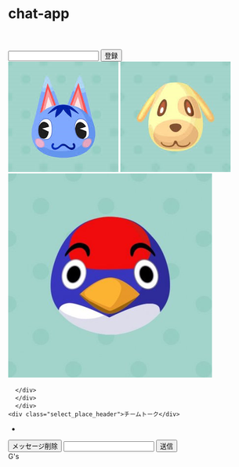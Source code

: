 # chat-app
<!DOCTYPE html>
<html>

<head>
  <meta charset="utf-8">
  <meta name="viewport" content="width=device-width">
  <link rel="stylesheet" href="css/sample.css">
  <title>Chat Bot</title>
</head>

<body>

  <!-- <label class="open" for="pop-up"></label>
  <input type="checkbox" class="pop-up">
  <div class="overlay" >
    <div class="window">
      <label class="close" for="pop-up">閉じる</label>
      <h3>まずは登録から！</h3>
      <p>左上のウインドウに名前を入れて、好きなアイコンを選んで登録ボタン！</p> 
  </div>
  </div> -->

  <header class="title"></header>
  <div class="header">
    <div class="chat_place_header">
      <div class="register">
        <div class="select_icon">
          <div class="register_area">
            <input class="register_input">
            <button class="register_button">登録</button>
          </div>
          <div class="icon_list">
            <img src="img/buke.png" class="imgs buke" data-img="0">
            <img src="img/caram.png" class="imgs caram" data-img="1">
            <img src="img/tuku.jpg" class="imgs tuku" data-img="2">
          </div>
            
      </div>
      </div>     
      </div>
    <div class="select_place_header">チームトーク</div>
  </div>
  <main>
    <div class="main_space">
      <section class="select_place">
        <ul class="log">
          <li class="title1">
          </li>
        </ul>
      </section>
      <section class="chat_place">
      </section>
    </div>
    <div class="input_send">
      <button class="remove_button">メッセージ削除</button>
      <input type="text" class="chat_box">
      <button class="send_button">送信</button>
    </div>
  </main>
  <footer>G's</footer>


  <script src="https://ajax.googleapis.com/ajax/libs/jquery/3.4.1/jquery.js"></script>

  <script type="module">
    // Import the functions you need from the SDKs you need
    import { initializeApp } from "https://www.gstatic.com/firebasejs/9.15.0/firebase-app.js";
    // TODO: Add SDKs for Firebase products that you want to use
    // https://firebase.google.com/docs/web/setup#available-libraries
    import { getDatabase, ref, push, set, onChildAdded, remove, onChildRemoved }
        from "https://cdnjs.cloudflare.com/ajax/libs/firebase/9.15.0/firebase-database.js";
      // Your web app's Firebase configuration
    const firebaseConfig = {
      apiKey: "AIzaSyCst4LHbVker6hGR82Vo63AkRwAHgRLr7s",
      authDomain: "fir-demo-906ea.firebaseapp.com",
      projectId: "fir-demo-906ea",
      storageBucket: "fir-demo-906ea.appspot.com",
      messagingSenderId: "988360461323",
      appId: "1:988360461323:web:8b9b0bf8c789f56ccd0b0e"
    };
    // Initialize Firebase
    const app = initializeApp(firebaseConfig);
    const db = getDatabase(app);//Real Time DBに接続
    const dbRef = ref(db, "chat");//Realtime DB内のチャットを使う指示



//アイコンを変更する
let d = 0;
let img =["buke.png","caram.png","tuku.jpg"];
$(".imgs").on("click",function(){
 d = $(this).attr("data-img");
console.log(d);
})

// //送信ボタンが押されたら...Fire DBに保存→ベース
//     $(".send_button").on("click", function (data) {
//       //登録名/文字を一緒に保存
//       const msg = {
//             uname: $(".register_input").val(),
//             text: $(".chat_box").val(),
//             icon:d
//         }
//         //push と setを使ってFire DBに保存する
//         const newPostRef = push(dbRef);
//         set(newPostRef,msg);
//         $(".chat_box").val("");
//       })

//トライ
$(".send_button").on("click", function (data) {
      //登録名/文字を一緒に保存
       const msg = {
            uname: $(".register_input").val(),
            text: $(".chat_box").val(),
            icon:d
        }
        const newPostRef = push(dbRef);
        set(newPostRef,msg);
        $(".chat_box").val("");
      })
//////////////////////////////////////////////////////////
// if(window.performance){
//   if(performance.navigation.type===1){
//     $(".window").slideUp();
//   }
// }

///////////ポップアップができたら消す
alert("まずは左上に名前を入れて、好きなアイコンを選んで登録から！次にメッセージを送ってみてください。");


//登録があればそのまま使用、なければ登録のポップアップ
if(localStorage.key("1")!=""){
  $(".register_input").val(localStorage.key("1"));
};

//登録ボタンが押されたら...localstrageに保存
let num_register = 1;
    $(".register_button").on("click", function (data) {
          const register_text =  $(".register_input").val()
        if(num_register<2 && localStorage.length<2){
          localStorage.setItem(register_text,num_register);
        num_register += 1;
        }
    });
//登録時に参加者に名前を入れる
    // $(".register_button").on("click",function(){
    //   const text = $(".register_input").val();
    //   console.log(text);
    //   $(".select_place").append(`<li class="title1"><p>${text}</p></li>`);
    // });

////////////////////////////////////////////////
//候補②
// onChildAdded(dbRef,function(data){
//        const username = $(".register_input").val();
//        const msg = data.val();
//         const msg_length = msg.uname.length;
//         //ユニークキーを取得する
//     for(let key in msg.uname){
//         const key = data.key;
//       if(msg.uname==username){
//         const key = data.key;
//         console.log("true");
//         const h = `<div class="icon_space"><image src="img/icon.png" class="icon"></image><div class="talk_content"><p class="message_content">${msg.text}</p><p class="name">${msg.uname}</p></div></div>`;
//         $(".chat_place").append(h);
//       }
//       else{
//         const h = `<div class="icon_space"><image src="img/icon.png" class="icon"></image><div class="talk_content"><p class="message_content">${msg.text}</p><p class="name">${msg.uname}</p></div></div>`;
//         $(".chat_place").append(h);
//       }
//       }
  //   }
  // )
////////////////////////////////////////////////


//トークを登録名によって変更する
    onChildAdded(dbRef,function(data){
        const msg = data.val();
        const v = data.val();
        //ユニークキーを取得する
        const key = data.key;;
        const username = localStorage.key("1");
        //以下の分岐を登録した名称にする↓
        if(msg.uname==username){
        let o = img[v.icon];
        let k = ("img/" + o); 
        console.log(k)
        const h = `<div class="icon_space"><img src="${k}" class="icon"><div class="talk_content"><p class="message_content">${msg.text}</p><p class="name">${msg.uname}</p></div></div>`;
        $(".chat_place").append(h);
        }else{
        let o = img[v.icon];
        let k = ("img/" + o); 
        console.log(k)
          const h = `<div class="icon_you"><img src="${k}" class="icon_your_img"><div class="talk_content_you"><p class="name_you">${msg.uname}</p><p class="message_content_you">${msg.text}</p></div></div>`;
        $(".chat_place").append(h);
        }
        //参加者を表示する///////////////////////////////////////////////////////////////////////////////////////        
        

        $(".select_place").append(`<li class="title1"><p>チャット：${msg.uname}</p></li>`);
        //最下部までスクロール
        $(".chat_place")[0].scrollTop = $(".chat_place")[0].scrollHeight;
      });



/////////////////////////////////////////////////////////////////
// //参加者の配列を取得する


//////////////////////////////////////////////////////////////

 //enterキーが押されたら送信する
    $(".chat_box").on("keydown",function(e){
        //keyCodeでボタンを確認できる
        // console.log(e.keyCode);//enterは13
        if(e.keyCode==13){
            const msg = {
            uname: $(".register_input").val(),
            text: $(".chat_box").val()
            }
        //push と setを使ってFire DBに保存する
        const newPostRef = push(dbRef);
        set(newPostRef,msg);
        }
    });



//removeも再設計が必要
$(document).on("click",".remove_button",function(data){
  remove(ref(db,"chat"));
})
    // onChildRemoved(dbRef,function(data){
    //   const msg = data.val();
    //   const key = data.key;
    //   const key_length = key.length;
    //   console.log(msg.length);
    //   console.log(key);
    // });

  </script>

</body>
